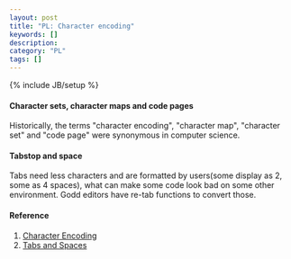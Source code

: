 ```yaml
---
layout: post
title: "PL: Character encoding"
keywords: []
description: 
category: "PL"
tags: []
---
```

{% include JB/setup %}

#### Character sets, character maps and code pages
Historically, the terms "character encoding", "character map", "character set"
and "code page" were synonymous in computer science.
		

#### Tabstop and space
Tabs need less characters and are formatted by users(some display as 2, some as
4 spaces), what can make some code look bad on some other environment. Godd
editors have re-tab functions to convert those.
		

					


#### Reference
1. [Character Encoding](https://en.wikipedia.org/wiki/Character_encoding)
2. [Tabs and Spaces](https://www.quora.com/What-is-the-difference-between-tabs-and-spaces-for-indenting)

